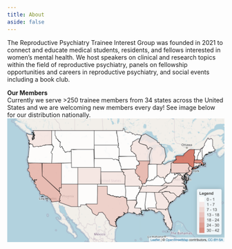 ```yaml
---
title: About
aside: false
---
```


The Reproductive Psychiatry Trainee Interest Group was founded in 2021 to connect and educate medical students, residents, and fellows interested in women’s mental health. We host speakers on clinical and research topics within the field of reproductive psychiatry, panels on fellowship opportunities and careers in reproductive psychiatry, and social events including a book club.

**Our Members**\
Currently we serve >250 trainee members from 34 states across the United States and we are welcoming new members every day! See image below for our distribution nationally.
<img src="/images/RPT_heatmap_122121.png" style="display: block; margin: auto;" />


